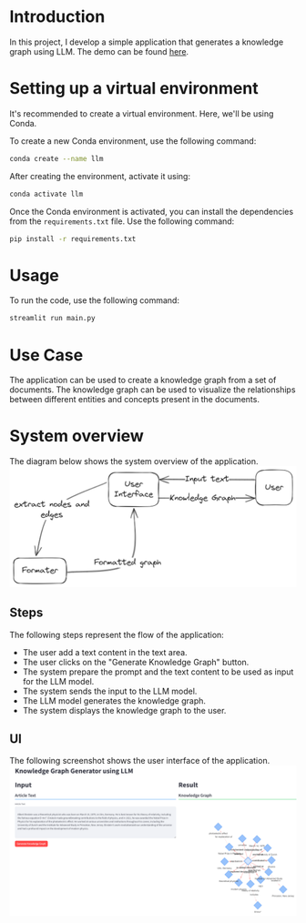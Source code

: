 # Introduction
In this project, I develop a simple application that generates a knowledge graph using LLM. The demo can be found [here](https://buildknowledgegraphllm.streamlit.app/).

# Setting up a virtual environment
It's recommended to create a virtual environment. Here, we'll be using Conda.

To create a new Conda environment, use the following command:

```bash
conda create --name llm
```

After creating the environment, activate it using:

```bash
conda activate llm
```

Once the Conda environment is activated, you can install the dependencies from the `requirements.txt` file. Use the following command:

```bash
pip install -r requirements.txt
```

# Usage
To run the code, use the following command:

```bash
streamlit run main.py
```

# Use Case
The application can be used to create a knowledge graph from a set of documents. The knowledge graph can be used to visualize the relationships between different entities and concepts present in the documents.

# System overview
The diagram below shows the system overview of the application.
![System Overview](doc/overview.png)

## Steps
The following steps represent the flow of the application:
- The user add a text content in the text area.
- The user clicks on the "Generate Knowledge Graph" button.
- The system prepare the prompt and the text content to be used as input for the LLM model.
- The system sends the input to the LLM model.
- The LLM model generates the knowledge graph.
- The system displays the knowledge graph to the user.

## UI
The following screenshot shows the user interface of the application.
![UI](doc/ui_v1.png)